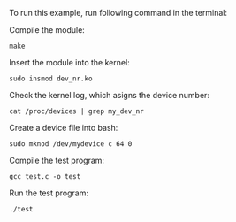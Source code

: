 To run this example, run following command in the terminal:

Compile the module:
~~~~~
make

~~~~~

Insert the module into the kernel:
~~~~~
sudo insmod dev_nr.ko

~~~~~

Check the kernel log, which asigns the device number:
~~~~~
cat /proc/devices | grep my_dev_nr

~~~~~

Create a device file into bash:
~~~~~
sudo mknod /dev/mydevice c 64 0

~~~~~

Compile the test program:
~~~~~
gcc test.c -o test

~~~~~

Run the test program:
~~~~~
./test

~~~~~
